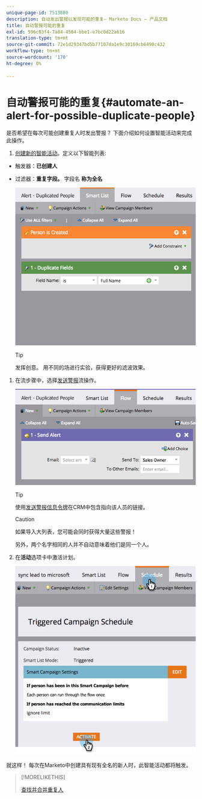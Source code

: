 ```yaml
---
unique-page-id: 7513680
description: 自动发出警报以发现可能的重复— Marketo Docs — 产品文档
title: 自动警报可能的重复
exl-id: 596c03f4-7a84-4564-bbe1-e7bc0d22a616
translation-type: tm+mt
source-git-commit: 72e1d29347bd5b77107da1e9c30169cb6490c432
workflow-type: tm+mt
source-wordcount: '170'
ht-degree: 0%

---
```


# 自动警报可能的重复{#automate-an-alert-for-possible-duplicate-people}

是否希望在每次可能创建重复人时发出警报？ 下面介绍如何设置智能活动来完成此操作。

1. [创建新的智能活动](/help/marketo/product-docs/core-marketo-concepts/smart-campaigns/creating-a-smart-campaign/create-a-new-smart-campaign.md)。定义以下智能列表:

* 触发器：**已创建人**
* 过滤器：**重复字段。** 字段名 **称为全名**

   ![](assets/image2017-3-27-8-3a22-3a4.png)

   >[!TIP]
   >
   >发挥创意。 用不同的场进行实验，获得更好的滤波效果。

1. 在流步骤中，选择[发送警报](/help/marketo/product-docs/core-marketo-concepts/smart-campaigns/flow-actions/send-alert.md)流操作。

   ![](assets/image2017-3-27-8-3a24-3a8.png)

   >[!TIP]
   >
   >使用[发送警报信息令牌](/help/marketo/product-docs/email-marketing/general/using-tokens/use-the-send-alert-info-token.md)在CRM中包含指向该人员的链接。

   >[!CAUTION]
   >
   >如果导入大列表，您可能会同时获得大量这些警报！
   >
   >另外，两个名字相同的人并不自动意味着他们是同一个人。

1. 在&#x200B;**活动**&#x200B;选项卡中激活计划。

   ![](assets/image2017-3-27-8-3a24-3a37.png)

就这样！ 每次在Marketo中创建具有现有全名的新人时，此智能活动都将触发。

>[!MORELIKETHIS]
>
>[查找并合并重复人](/help/marketo/product-docs/core-marketo-concepts/smart-lists-and-static-lists/managing-people-in-smart-lists/find-and-merge-duplicate-people.md)
